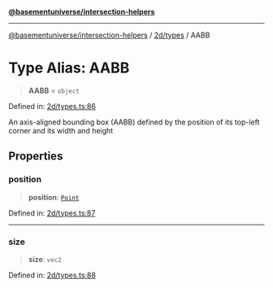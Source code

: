 [**@basementuniverse/intersection-helpers**](../../../README.md)

***

[@basementuniverse/intersection-helpers](../../../README.md) / [2d/types](../README.md) / AABB

# Type Alias: AABB

> **AABB** = `object`

Defined in: [2d/types.ts:86](https://github.com/basementuniverse/intersection-helpers/blob/3a364a58f0714fe52065b40529091d774e3a1a50/src/2d/types.ts#L86)

An axis-aligned bounding box (AABB) defined by the position of its top-left
corner and its width and height

## Properties

### position

> **position**: [`Point`](Point.md)

Defined in: [2d/types.ts:87](https://github.com/basementuniverse/intersection-helpers/blob/3a364a58f0714fe52065b40529091d774e3a1a50/src/2d/types.ts#L87)

***

### size

> **size**: `vec2`

Defined in: [2d/types.ts:88](https://github.com/basementuniverse/intersection-helpers/blob/3a364a58f0714fe52065b40529091d774e3a1a50/src/2d/types.ts#L88)
